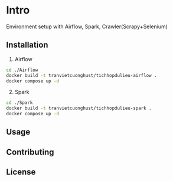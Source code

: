 # Intro

Environment setup with Airflow, Spark, Crawler(Scrapy+Selenium)

## Installation

1. Airflow

```bash
cd ./Airflow
docker build -t tranvietcuonghust/tichhopdulieu-airflow .
docker compose up -d
```
2. Spark
```bash
cd ./Spark
docker build -t tranvietcuonghust/tichhopdulieu-spark .
docker compose up -d
```
## Usage


## Contributing



## License